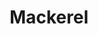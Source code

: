 ---
layout: item
title: Mackerel
item-id: 355
datatable: true
id: 355
name: "Mackerel"
members: true
lowalch: 6
highalch: 9
examine: "Some nicely cooked mackerel."
monsters:
  - id: 2843
    name: "Otherworldly being"
    members: true
    combat_level: 64
    wiki_url: "https://oldschool.runescape.wiki/w/Otherworldly_being"
    drops:
      - quantity: "1"
        rarity: 0.0078125
    image: ""
---